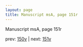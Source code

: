 ```yaml
---
layout: page
title: Manuscript msA, page 151r
---
```


Manuscript msA, page 151r

prev:  [150v](../150v) | next:  [151v](../151v)